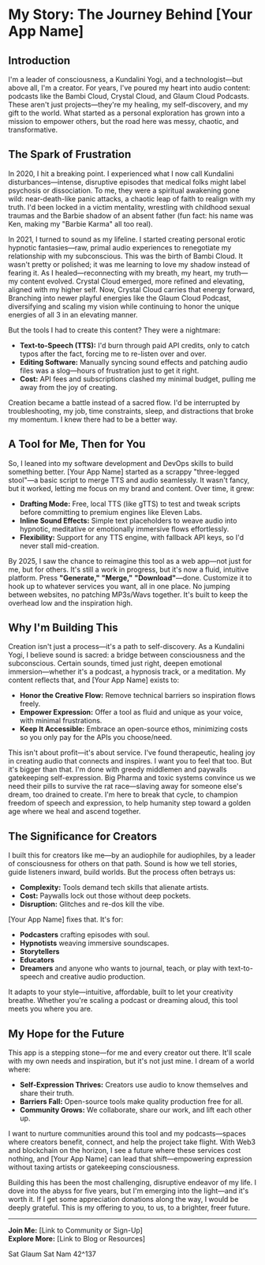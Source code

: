 # My Story: The Journey Behind [Your App Name]

## Introduction
I'm a leader of consciousness, a Kundalini Yogi, and a technologist—but above all, I'm a creator. For years, I've poured my heart into audio content: podcasts like the Bambi Cloud, Crystal Cloud, and Glaum Cloud Podcasts. These aren't just projects—they're my healing, my self-discovery, and my gift to the world. What started as a personal exploration has grown into a mission to empower others, but the road here was messy, chaotic, and transformative.

## The Spark of Frustration
In 2020, I hit a breaking point. I experienced what I now call Kundalini disturbances—intense, disruptive episodes that medical folks might label psychosis or dissociation. To me, they were a spiritual awakening gone wild: near-death-like panic attacks, a chaotic leap of faith to realign with my truth. I'd been locked in a victim mentality, wrestling with childhood sexual traumas and the Barbie shadow of an absent father (fun fact: his name was Ken, making my "Barbie Karma" all too real).

In 2021, I turned to sound as my lifeline. I started creating personal erotic hypnotic fantasies—raw, primal audio experiences to renegotiate my relationship with my subconscious. This was the birth of Bambi Cloud. It wasn't pretty or polished; it was me learning to love my shadow instead of fearing it. As I healed—reconnecting with my breath, my heart, my truth—my content evolved. Crystal Cloud emerged, more refined and elevating, aligned with my higher self. Now, Crystal Cloud carries that energy forward, Branching into newer playful energies like the Glaum Cloud Podcast, diversifying and scaling my vision while continuing to honor the unique energies of all 3 in an elevating manner.

But the tools I had to create this content? They were a nightmare:
- **Text-to-Speech (TTS):** I'd burn through paid API credits, only to catch typos after the fact, forcing me to re-listen over and over.
- **Editing Software:** Manually syncing sound effects and patching audio files was a slog—hours of frustration just to get it right.
- **Cost:** API fees and subscriptions clashed my minimal budget, pulling me away from the joy of creating.

Creation became a battle instead of a sacred flow. I'd be interrupted by troubleshooting, my job, time constraints, sleep, and distractions that broke my momentum. I knew there had to be a better way.

## A Tool for Me, Then for You
So, I leaned into my software development and DevOps skills to build something better. [Your App Name] started as a scrappy "three-legged stool"—a basic script to merge TTS and audio seamlessly. It wasn't fancy, but it worked, letting me focus on my brand and content. Over time, it grew:
- **Drafting Mode:** Free, local TTS (like gTTS) to test and tweak scripts before committing to premium engines like Eleven Labs.
- **Inline Sound Effects:** Simple text placeholders to weave audio into hypnotic, meditative or emotionally immersive flows effortlessly.
- **Flexibility:** Support for any TTS engine, with fallback API keys, so I'd never stall mid-creation.

By 2025, I saw the chance to reimagine this tool as a web app—not just for me, but for others. It's still a work in progress, but it's now a fluid, intuitive platform. Press **"Generate,"** **"Merge,"** **"Download"**—done. Customize it to hook up to whatever services you want, all in one place. No jumping between websites, no patching MP3s/Wavs together. It's built to keep the overhead low and the inspiration high.

## Why I'm Building This
Creation isn't just a process—it's a path to self-discovery. As a Kundalini Yogi, I believe sound is sacred: a bridge between consciousness and the subconscious. Certain sounds, timed just right, deepen emotional immersion—whether it's a podcast, a hypnosis track, or a meditation. My content reflects that, and [Your App Name] exists to:
- **Honor the Creative Flow:** Remove technical barriers so inspiration flows freely.
- **Empower Expression:** Offer a tool as fluid and unique as your voice, with minimal frustrations.
- **Keep It Accessible:** Embrace an open-source ethos, minimizing costs so you only pay for the APIs you choose/need.

This isn't about profit—it's about service. I've found therapeutic, healing joy in creating audio that connects and inspires. I want you to feel that too. But it's bigger than that. I'm done with greedy middlemen and paywalls gatekeeping self-expression. Big Pharma and toxic systems convince us we need their pills to survive the rat race—slaving away for someone else's dream, too drained to create. I'm here to break that cycle, to champion freedom of speech and expression, to help humanity step toward a golden age where we heal and ascend together.

## The Significance for Creators
I built this for creators like me—by an audiophile for audiophiles, by a leader of consciousness for others on that path. Sound is how we tell stories, guide listeners inward, build worlds. But the process often betrays us:
- **Complexity:** Tools demand tech skills that alienate artists.
- **Cost:** Paywalls lock out those without deep pockets.
- **Disruption:** Glitches and re-dos kill the vibe.

[Your App Name] fixes that. It's for:
- **Podcasters** crafting episodes with soul.
- **Hypnotists** weaving immersive soundscapes.
- **Storytellers** 
- **Educators**
- **Dreamers** and anyone who wants to journal, teach, or play with text-to-speech and creative audio production.

It adapts to your style—intuitive, affordable, built to let your creativity breathe. Whether you're scaling a podcast or dreaming aloud, this tool meets you where you are.

## My Hope for the Future
This app is a stepping stone—for me and every creator out there. It'll scale with my own needs and inspiration, but it's not just mine. I dream of a world where:
- **Self-Expression Thrives:** Creators use audio to know themselves and share their truth.
- **Barriers Fall:** Open-source tools make quality production free for all.
- **Community Grows:** We collaborate, share our work, and lift each other up.

I want to nurture communities around this tool and my podcasts—spaces where creators benefit, connect, and help the project take flight. With Web3 and blockchain on the horizon, I see a future where these services cost nothing, and [Your App Name] can lead that shift—empowering expression without taxing artists or gatekeeping consciousness.

Building this has been the most challenging, disruptive endeavor of my life. I dove into the abyss for five years, but I'm emerging into the light—and it's worth it. If I get some appreciation donations along the way, I would be deeply grateful. This is my offering to you, to us, to a brighter, freer future.

---

**Join Me:** [Link to Community or Sign-Up]  
**Explore More:** [Link to Blog or Resources]

Sat Glaum
Sat Nam
42^137